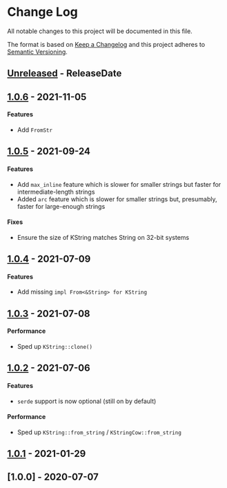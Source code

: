 # Change Log
All notable changes to this project will be documented in this file.

The format is based on [Keep a Changelog](http://keepachangelog.com/)
and this project adheres to [Semantic Versioning](http://semver.org/).

<!-- next-header -->
## [Unreleased] - ReleaseDate

## [1.0.6] - 2021-11-05

#### Features

- Add `FromStr`

## [1.0.5] - 2021-09-24

#### Features

- Add `max_inline` feature which is slower for smaller strings but faster for intermediate-length strings
- Added `arc` feature which is slower for smaller strings but, presumably, faster for large-enough strings

#### Fixes

- Ensure the size of KString matches String on 32-bit systems

## [1.0.4] - 2021-07-09

#### Features

- Add missing `impl From<&String> for KString`

## [1.0.3] - 2021-07-08

#### Performance

- Sped up `KString::clone()`

## [1.0.2] - 2021-07-06

#### Features

- `serde` support is now optional (still on by default)

#### Performance

- Sped up `KString::from_string` / `KStringCow::from_string`

## [1.0.1] - 2021-01-29


## [1.0.0] - 2020-07-07

<!-- next-url -->
[Unreleased]: https://github.com/cobalt-org/kstring/compare/v1.0.6...HEAD
[1.0.6]: https://github.com/cobalt-org/kstring/compare/v1.0.5...v1.0.6
[1.0.5]: https://github.com/cobalt-org/kstring/compare/v1.0.4...v1.0.5
[1.0.4]: https://github.com/cobalt-org/kstring/compare/v1.0.3...v1.0.4
[1.0.3]: https://github.com/cobalt-org/kstring/compare/v1.0.2...v1.0.3
[1.0.2]: https://github.com/cobalt-org/kstring/compare/v1.0.1...v1.0.2
[1.0.1]: https://github.com/cobalt-org/kstring/compare/v1.0.0...v1.0.1
